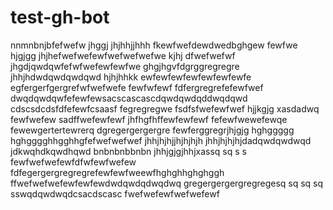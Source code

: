# test-gh-bot
nnmnbnjbfefwefw
jhggj
jhjhhjjhhh
fkewfwefdewdwedbghgew
fewfwe
hjgjgg
jhjhefwefwefewfwefwefwefwe
kjhj
dfwefwefwf
jhgdjqwdqwfefwfwefewfewfwe
ghgjhgvfdgrggregregre
jhhjhdwdqwdqwdqwd
hjhjhhkk
ewfewfewfewfewfewfewfe
egfergerfgergrefwfwefwefe
fewfwfewf
fdfergregrefefewfwef
dwqdqwdqwfefewfewsacscascascdqwdqwdqddwqdqwd
cdscsdcdsfdfefewfcsaasf
fegregregwe
fsdfsfwefewfwef
hjjkgjg
xasdadwq
fewfwefew
sadffwefewfewf
jhfhgfhffewfewfewf
fefewfwewefewqe
fewewgertertewrerq
dgregergergergre
fewferggregrjhjgjg
hghggggg
hghgggghhgghhgfefwefwefwef
jhhjhjhjjhjhjhjh
jhhjhjhjhjdadqwdqwdwqd
jdkwqhdkqwdhqwd
bnbnbnbbnbn
jhhjgjgjhhjxassq  sq  s s
fewfwefwefewfdfwfewfwefew
fdfegergergregregrefewfewfweewfhghghhghghggh
ffwefwefwefewfewfewdwdqwdqdwqdwq
gregergergergregregesq  sq  sq  sq  sswqdqwdwqdcsacdscasc
fwefwefewfwefwefewf
